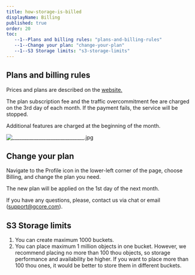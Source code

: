 ```yaml
---
title: how-storage-is-billed
displayName: Billing
published: true
order: 20
toc:
   --1--Plans and billing rules: "plans-and-billing-rules"
   --1--Change your plan: "change-your-plan"
   --1--S3 Storage limits: "s3-storage-limits"
---
```

  
  

Plans and billing rules 
------------------------

Prices and plans are described on the [website.](https://gcorelabs.com/pricing/storage/)

The plan subscription fee and the traffic overcommitment fee are charged on the 3rd day of each month. If the payment fails, the service will be stopped.

Additional features are charged at the beginning of the month.

<img src="https://support.gcore.com/hc/article_attachments/4406212589201/______________________________.jpg" alt="______________________________.jpg">

Change your plan
----------------

Navigate to the Profile icon in the lower-left corner of the page, choose Billing, and change the plan you need. 

The new plan will be applied on the 1st day of the next month.

If you have any questions, please, contact us via chat or email ([support@gcore.com](mailto:support@gcorelabs.com)).

S3 Storage limits
-----------------

1.  You can create maximum 1000 buckets. 
2.  You can place maximum 1 million objects in one bucket. However, we recommend placing no more than 100 thou objects, so storage performance and availability be higher. If you want to place more than 100 thou ones, it would be better to store them in different buckets.